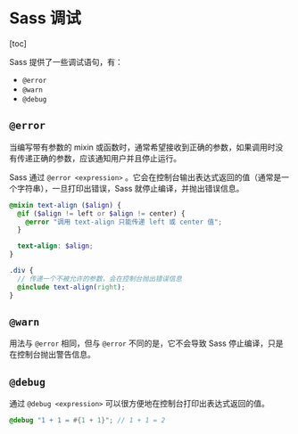 # Sass 调试

[toc]

Sass 提供了一些调试语句，有：

- `@error`
- `@warn`
- `@debug`

## `@error`

当编写带有参数的 mixin 或函数时，通常希望接收到正确的参数，如果调用时没有传递正确的参数，应该通知用户并且停止运行。

Sass 通过 `@error <expression>` 。它会在控制台输出表达式返回的值（通常是一个字符串），一旦打印出错误，Sass 就停止编译，并抛出错误信息。

```scss
@mixin text-align ($align) {
  @if ($align != left or $align != center) {
    @error "调用 text-align 只能传递 left 或 center 值";
  }

  text-align: $align;
}

.div {
  // 传递一个不被允许的参数，会在控制台抛出错误信息
  @include text-align(right);
}
```

## `@warn`

用法与 `@error` 相同，但与 `@error` 不同的是，它不会导致 Sass 停止编译，只是在控制台抛出警告信息。

## `@debug`

通过 `@debug <expression>` 可以很方便地在控制台打印出表达式返回的值。

```scss
@debug "1 + 1 = #{1 + 1}"; // 1 + 1 = 2
```
